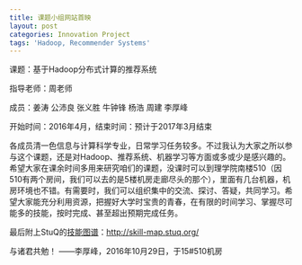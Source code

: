 ```yaml
---
title: 课题小组网站首映
layout: post
categories: Innovation Project
tags: 'Hadoop, Recommender Systems'
---
```

课题：基于Hadoop分布式计算的推荐系统

指导老师：周老师

成员：姜涛 公沛良 张义胜 牛钟锋 杨浩 周建 李厚峰

开始时间：2016年4月，结束时间：预计于2017年3月结束

各成员清一色信息与计算科学专业，日常学习任务较多。不过我认为大家之所以参与这个课题，还是对Hadoop、推荐系统、机器学习等方面或多或少是感兴趣的。希望大家在课余时间多用来研究咱们的课题，没课时可以到理学院南楼510（因510有两个房间，我们可以去的是5楼机房走廊尽头的那个），里面有几台机器，机房环境也不错。有需要时，我们可以组织集中的交流、探讨、答疑，共同学习。希望大家能充分利用资源，把握好大学时宝贵的青春，在有限的时间学习、掌握尽可能多的技能，按时完成、甚至超出预期完成任务。

最后附上StuQ的[技能图谱](http://skill-map.stuq.org/)：http://skill-map.stuq.org/

与诸君共勉！
——李厚峰，2016年10月29日，于15#510机房